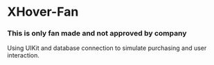 # XHover-Fan

### This is only fan made and not approved by company

Using UIKit and database connection to simulate purchasing and user interaction.
